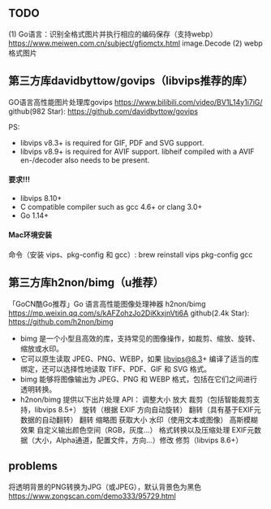 ## TODO
(1) Go语言：识别全格式图片并执行相应的编码保存（支持webp） https://www.meiwen.com.cn/subject/gfiomctx.html
    image.Decode
(2) webp格式图片

## 第三方库davidbyttow/govips（libvips推荐的库）
GO语言高性能图片处理库govips
    https://www.bilibili.com/video/BV1L14y1i7iG/  
github(982 Star):
    https://github.com/davidbyttow/govips  

PS:
* libvips v8.3+ is required for GIF, PDF and SVG support.
* libvips v8.9+ is required for AVIF support. libheif compiled with a AVIF en-/decoder also needs to be present.

#### 要求!!!
* libvips 8.10+ 
* C compatible compiler such as gcc 4.6+ or clang 3.0+ 
* Go 1.14+ 

#### Mac环境安装
命令（安装 vips、pkg-config 和 gcc）: brew reinstall vips pkg-config gcc

## 第三方库h2non/bimg（u推荐）
「GoCN酷Go推荐」Go 语言高性能图像处理神器 h2non/bimg
    https://mp.weixin.qq.com/s/kAFZohzJo2DiKkxjnVti6A
github(2.4k Star): 
    https://github.com/h2non/bimg

* bimg 是一个小型且高效的库，支持常见的图像操作，如裁剪、缩放、旋转、缩放或水印。
* 它可以原生读取 JPEG、PNG、WEBP，如果 libvips@8.3+ 编译了适当的库绑定，还可以选择性地读取 TIFF、PDF、GIF 和 SVG 格式。
* bimg 能够将图像输出为 JPEG、PNG 和 WEBP 格式，包括在它们之间进行透明转换。
* h2non/bimg 提供以下出片处理 API：
    调整大小
    放大
    裁剪（包括智能裁剪支持，libvips 8.5+）
    旋转（根据 EXIF 方向自动旋转）
    翻转（具有基于EXIF元数据的自动翻转）
    翻转
    缩略图
    获取大小
    水印（使用文本或图像）
    高斯模糊效果
    自定义输出颜色空间（RGB，灰度...）
    格式转换以及压缩处理
    EXIF元数据（大小，Alpha通道，配置文件，方向...）修改
    修剪（libvips 8.6+）



## problems
将透明背景的PNG转换为JPG（或JPEG），默认背景色为黑色
    https://www.zongscan.com/demo333/95729.html
